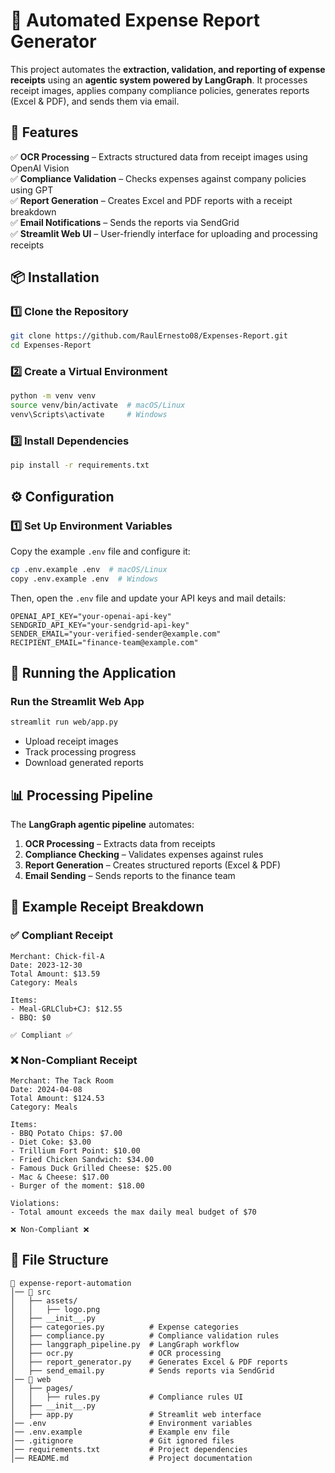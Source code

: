 # 🚀 Automated Expense Report Generator

This project automates the **extraction, validation, and reporting of expense receipts** using an **agentic system powered by LangGraph**. It processes receipt images, applies company compliance policies, generates reports (Excel & PDF), and sends them via email.

## 📌 Features

✅ **OCR Processing** – Extracts structured data from receipt images using OpenAI Vision  
✅ **Compliance Validation** – Checks expenses against company policies using GPT  
✅ **Report Generation** – Creates Excel and PDF reports with a receipt breakdown  
✅ **Email Notifications** – Sends the reports via SendGrid  
✅ **Streamlit Web UI** – User-friendly interface for uploading and processing receipts  

## 📦 Installation

### 1️⃣ Clone the Repository
```bash
git clone https://github.com/RaulErnesto08/Expenses-Report.git
cd Expenses-Report
```

### 2️⃣ Create a Virtual Environment
```bash
python -m venv venv
source venv/bin/activate  # macOS/Linux
venv\Scripts\activate     # Windows
```

### 3️⃣ Install Dependencies
```bash
pip install -r requirements.txt
```

## ⚙️ Configuration

### 1️⃣ Set Up Environment Variables
Copy the example `.env` file and configure it:
```bash
cp .env.example .env  # macOS/Linux
copy .env.example .env  # Windows
```
Then, open the `.env` file and update your API keys and mail details:
```
OPENAI_API_KEY="your-openai-api-key"
SENDGRID_API_KEY="your-sendgrid-api-key"
SENDER_EMAIL="your-verified-sender@example.com"
RECIPIENT_EMAIL="finance-team@example.com"
```

## 🚀 Running the Application

### Run the Streamlit Web App
```bash
streamlit run web/app.py
```
- Upload receipt images
- Track processing progress
- Download generated reports

## 📊 Processing Pipeline
The **LangGraph agentic pipeline** automates:
1. **OCR Processing** – Extracts data from receipts  
2. **Compliance Checking** – Validates expenses against rules
3. **Report Generation** – Creates structured reports (Excel & PDF)  
4. **Email Sending** – Sends reports to the finance team  

## 📜 Example Receipt Breakdown

### ✅ **Compliant Receipt**
```
Merchant: Chick-fil-A
Date: 2023-12-30
Total Amount: $13.59
Category: Meals

Items:
- Meal-GRLClub+CJ: $12.55
- BBQ: $0

✅ Compliant ✅
```

### ❌ **Non-Compliant Receipt**
```
Merchant: The Tack Room
Date: 2024-04-08
Total Amount: $124.53
Category: Meals

Items:
- BBQ Potato Chips: $7.00
- Diet Coke: $3.00
- Trillium Fort Point: $10.00
- Fried Chicken Sandwich: $34.00
- Famous Duck Grilled Cheese: $25.00
- Mac & Cheese: $17.00
- Burger of the moment: $18.00

Violations:
- Total amount exceeds the max daily meal budget of $70

❌ Non-Compliant ❌
```

## 📄 File Structure
```
📂 expense-report-automation
│── 📂 src
│   ├── assets/
│   │   ├── logo.png
│   ├── __init__.py
│   ├── categories.py          # Expense categories
│   ├── compliance.py          # Compliance validation rules
│   ├── langgraph_pipeline.py  # LangGraph workflow
│   ├── ocr.py                 # OCR processing
│   ├── report_generator.py    # Generates Excel & PDF reports
│   ├── send_email.py          # Sends reports via SendGrid
│── 📂 web
│   ├── pages/
│   │   ├── rules.py           # Compliance rules UI
│   ├── __init__.py
│   ├── app.py                 # Streamlit web interface
│── .env                       # Environment variables
│── .env.example               # Example env file
│── .gitignore                 # Git ignored files
│── requirements.txt           # Project dependencies
│── README.md                  # Project documentation
```